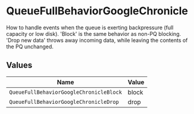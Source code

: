 # QueueFullBehaviorGoogleChronicle

How to handle events when the queue is exerting backpressure (full capacity or low disk). 'Block' is the same behavior as non-PQ blocking. 'Drop new data' throws away incoming data, while leaving the contents of the PQ unchanged.


## Values

| Name                                    | Value                                   |
| --------------------------------------- | --------------------------------------- |
| `QueueFullBehaviorGoogleChronicleBlock` | block                                   |
| `QueueFullBehaviorGoogleChronicleDrop`  | drop                                    |